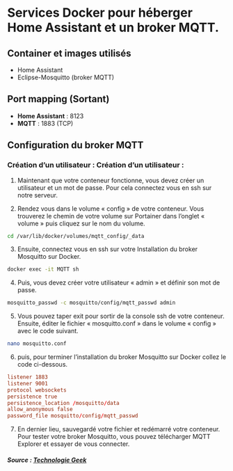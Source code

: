 # Services Docker pour héberger Home Assistant et un broker MQTT.

## Container et images utilisés

- Home Assistant
- Eclipse-Mosquitto (broker MQTT)

## Port mapping (Sortant)

- **Home Assistant** : 8123
- **MQTT** : 1883 (TCP)

## Configuration du broker MQTT

### Création d’un utilisateur : Création d’un utilisateur :

1. Maintenant que votre conteneur fonctionne, vous devez créer un utilisateur et un mot de passe. Pour cela connectez vous en ssh sur notre serveur.

2. Rendez vous dans le volume « config » de votre conteneur. Vous trouverez le chemin de votre volume sur Portainer dans l’onglet « volume » puis cliquez sur le nom du volume.

```bash
cd /var/lib/docker/volumes/mqtt_config/_data
```

3. Ensuite, connectez vous en ssh sur votre Installation du broker Mosquitto sur Docker.

```bash
docker exec -it MQTT sh
```

4. Puis, vous devez créer votre utilisateur « admin » et définir son mot de passe.

```bash
mosquitto_passwd -c mosquitto/config/mqtt_passwd admin
```

5. Vous pouvez taper exit pour sortir de la console ssh de votre conteneur. Ensuite, éditer le fichier « mosquitto.conf » dans le volume « config » avec le code suivant.

```bash
nano mosquitto.conf
```

6. puis, pour terminer l’installation du broker Mosquitto sur Docker collez le code ci-dessous.

```conf
listener 1883
listener 9001
protocol websockets
persistence true
persistence_location /mosquitto/data
allow_anonymous false
password_file mosquitto/config/mqtt_passwd
```

7. En dernier lieu, sauvegardé votre fichier et redémarré votre conteneur. Pour tester votre broker Mosquitto, vous pouvez télécharger MQTT Explorer et essayer de vous connecter.

##### Source : [Technologie Geek](https://technologie-geek.fr/installation-broker-mosquitto-docker/)
